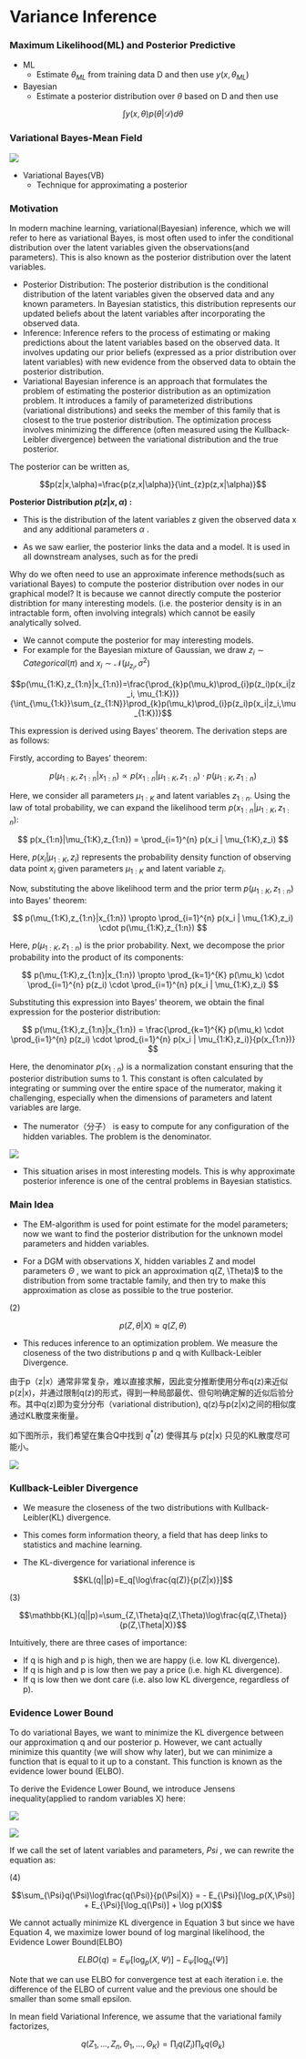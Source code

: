 # Variance Inference

### Maximum Likelihood(ML) and Posterior Predictive
- ML
     - Estimate $\theta_{ML}$ from training data D and then use $y(x, \theta_{ML})$
- Bayesian
    - Estimate a posterior distribution over $\theta$ based on D and then use

$$\int y(x,\theta)p(\theta|\mathcal{D})d\theta$$

### Variational Bayes-Mean Field

![](Pictures/Variational01.png)

- Variational Bayes(VB)
    - Technique for approximating a posterior


### Motivation

In modern machine learning, variational(Bayesian) inference, which we will refer to here as variational Bayes, is most often used to infer the conditional distribution over the latent variables given the observations(and parameters). This is also known as the posterior distribution over the latent variables. 
- Posterior Distribution: The posterior distribution is the conditional distribution of the latent variables given the observed data and any known parameters. In Bayesian statistics, this distribution represents our updated beliefs about the latent variables after incorporating the observed data.
- Inference: Inference refers to the process of estimating or making predictions about the latent variables based on the observed data. It involves updating our prior beliefs (expressed as a prior distribution over latent variables) with new evidence from the observed data to obtain the posterior distribution.
- Variational Bayesian inference is an approach that formulates the problem of estimating the posterior distribution as an optimization problem. It introduces a family of parameterized distributions (variational distributions) and seeks the member of this family that is closest to the true posterior distribution. The optimization process involves minimizing the difference (often measured using the Kullback-Leibler divergence) between the variational distribution and the true posterior.


The posterior can be written as,

$$p(z|x,\alpha)=\frac{p(z,x|\alpha)}{\int_{z}p(z,x|\alpha)}$$

**Posterior Distribution $p(z|x, \alpha)$ :**

- This is the distribution of the latent variables z given the observed data x and any additional parameters $\alpha$ .

- As we saw earlier, the posterior links the data and a model. It is used in all downstream analyses, such as for the predi

Why do we often need to use an approximate inference methods(such as variational Bayes) to compute the posterior distribution over nodes in our graphical model? It is because we cannot directly compute the posterior distribtion for many interesting models. (i.e. the posterior density is in an intractable form, often involving integrals) which cannot be easily analytically solved. 


- We cannot compute the posterior for may interesting models. 
- For example for the Bayesian mixture of Gaussian, we draw $z_i \sim Categorical(\pi)$ and $x_i \sim \mathcal{N}(\mu_{z_i}, \sigma^2)$

$$p(\mu_{1:K},z_{1:n}|x_{1:n})=\frac{\prod_{k}p(\mu_k)\prod_{i}p(z_i)p(x_i|z_i, \mu_{1:K})}{\int_{\mu_{1:k}}\sum_{z_{1:N}}\prod_{k}p(\mu_k)\prod_{i}p(z_i)p(x_i|z_i,\mu_{1:K})}$$


This expression is derived using Bayes' theorem. The derivation steps are as follows:

Firstly, according to Bayes' theorem:

$$ p(\mu_{1:K},z_{1:n}|x_{1:n}) \propto p(x_{1:n}|\mu_{1:K},z_{1:n}) \cdot p(\mu_{1:K},z_{1:n}) $$

Here, we consider all parameters $\mu_{1:K}$ and latent variables $z_{1:n}$. Using the law of total probability, we can expand the likelihood term $p(x_{1:n}|\mu_{1:K},z_{1:n})$:

$$ p(x_{1:n}|\mu_{1:K},z_{1:n}) = \prod_{i=1}^{n} p(x_i | \mu_{1:K},z_i) $$

Here, $p(x_i | \mu_{1:K},z_i)$ represents the probability density function of observing data point $x_i$ given parameters $\mu_{1:K}$ and latent variable $z_i$.

Now, substituting the above likelihood term and the prior term $p(\mu_{1:K},z_{1:n})$ into Bayes' theorem:

$$ p(\mu_{1:K},z_{1:n}|x_{1:n}) \propto \prod_{i=1}^{n} p(x_i | \mu_{1:K},z_i) \cdot p(\mu_{1:K},z_{1:n}) $$

Here, $p(\mu_{1:K},z_{1:n})$ is the prior probability. Next, we decompose the prior probability into the product of its components:

$$ p(\mu_{1:K},z_{1:n}|x_{1:n}) \propto \prod_{k=1}^{K} p(\mu_k) \cdot \prod_{i=1}^{n} p(z_i) \cdot \prod_{i=1}^{n} p(x_i | \mu_{1:K},z_i) $$

Substituting this expression into Bayes' theorem, we obtain the final expression for the posterior distribution:

$$ p(\mu_{1:K},z_{1:n}|x_{1:n}) = \frac{\prod_{k=1}^{K} p(\mu_k) \cdot \prod_{i=1}^{n} p(z_i) \cdot \prod_{i=1}^{n} p(x_i | \mu_{1:K},z_i)}{p(x_{1:n})} $$

Here, the denominator $p(x_{1:n})$ is a normalization constant ensuring that the posterior distribution sums to 1. This constant is often calculated by integrating or summing over the entire space of the numerator, making it challenging, especially when the dimensions of parameters and latent variables are large.


- The numerator（分子） is easy to compute for any configuration of the hidden variables. The problem is the denominator. 

![](Pictures/Variational02.png)

- This situation arises in most interesting models. This is why approximate posterior inference is one of the central problems in Bayesian statistics.


### Main Idea

- The EM-algorithm is used for point estimate for the model parameters; now we want to find the posterior distribution for the unknown model parameters and hidden variables. 

- For a DGM with observations X, hidden variables Z and model parameters $\Theta$ , we want to pick an approximation q(Z, \Theta)$ to the distribution from some tractable family, and then try to make this approximation as close as possible to the true posterior. 


(2)

$$p(Z,\theta |X) \approx q(Z, \theta)$$

- This reduces inference to an optimization problem. We measure the closeness of the two distributions p and q with Kullback-Leibler Divergence.


由于p（z|x）通常非常复杂，难以直接求解，因此变分推断使用分布q(z)来近似p(z|x)，并通过限制q(z)的形式，得到一种局部最优、但句哟确定解的近似后验分布。其中q(z)即为变分分布（variational distribution), q(z)与p(z|x)之间的相似度通过KL散度来衡量。

如下图所示，我们希望在集合Q中找到 $q^{*}(z)$ 使得其与 p(z|x) 只见的KL散度尽可能小。

![](Pictures/variational03.png)

### Kullback-Leibler Divergence

- We measure the closeness of the two distributions with Kullback-Leibler(KL) divergence. 
- This comes form information theory, a field that has deep links to statistics and machine learning. 

- The KL-divergence for variational inference is 

$$KL(q||p)=E_q[\log\frac{q(Z)}{p(Z|x)}]$$

(3) 

$$\mathbb{KL}(q||p)=\sum_{Z,\Theta}q(Z,\Theta)\log\frac{q(Z,\Theta)}{p(Z,\Theta|X)}$$

Intuitively, there are three cases of importance:
-  If q is high and p is high, then we are happy (i.e. low KL divergence).
- If q is high and p is low then we pay a price (i.e. high KL divergence).
- If q is low then we dont care (i.e. also low KL divergence, regardless of p).




### Evidence Lower Bound

To do variational Bayes, we want to minimize the KL divergence between our approximation q and our posterior p. However, we cant actually minimize this quantity (we will show why later), but we can minimize a function that is equal to it up to a constant. This function is known as the evidence lower bound (ELBO).


To derive the Evidence Lower Bound, we introduce Jensens inequality(applied to random variables X) here:

![](Pictures/variational04.png)

![](Pictures/variational05.png)

If we call the set of latent variables and parameters, $Psi$ , we can rewrite the equation as:

(4)

$$\sum_{\Psi}q(\Psi)\log\frac{q(\Psi)}{p(\Psi|X)} = - E_{\Psi}[\log_p(X,\Psi)] + E_{\Psi}[\log_q(\Psi)] + \log p(X)$$



We cannot actually minimize KL divergence in Equation 3 but since we have Equation 4, we maximize lower bound of log marginal likelihood, the Evidence Lower Bound(ELBO)

$$ELBO(q)= E_{\Psi}[\log_p(X,\Psi)] - E_{\Psi}[\log_q(\Psi)]$$

Note that we can use ELBO for convergence test at each iteration i.e. the difference of the ELBO of current value and the previous one should be smaller than some small epsilon. 


In mean field Variational Inference, we assume that the variational family factorizes,

$$q(Z_1, ..., Z_n, \Theta_1, ..., \Theta_K)=\prod_{i}q(Z_i)\prod_{k}q(\Theta_k)$$